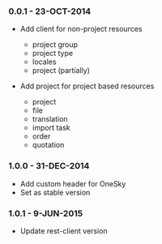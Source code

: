 ### 0.0.1 - 23-OCT-2014

* Add client for non-project resources
  * project group
  * project type
  * locales
  * project (partially)

* Add project for project based resources
  * project
  * file
  * translation
  * import task
  * order
  * quotation

### 1.0.0 - 31-DEC-2014

* Add custom header for OneSky
* Set as stable version

### 1.0.1 - 9-JUN-2015

* Update rest-client version
